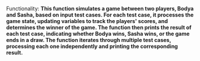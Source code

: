 Functionality: **This function simulates a game between two players, Bodya and Sasha, based on input test cases. For each test case, it processes the game state, updating variables to track the players' scores, and determines the winner of the game. The function then prints the result of each test case, indicating whether Bodya wins, Sasha wins, or the game ends in a draw. The function iterates through multiple test cases, processing each one independently and printing the corresponding result.**